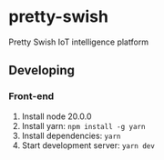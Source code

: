 # pretty-swish
Pretty Swish IoT intelligence platform

## Developing

### Front-end
1. Install node 20.0.0
2. Install yarn: `npm install -g yarn`
3. Install dependencies: `yarn`
4. Start development server: `yarn dev`



